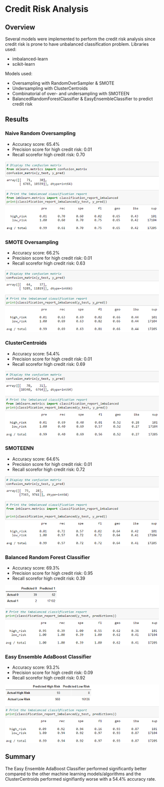 # Credit Risk Analysis

## Overview
Several models were implemented to perform the credit risk analysis since credit risk is prone to have unbalanced classification problem. 
Libraries used:
- imbalanced-learn
- scikit-learn

Models used:
- Oversampling with RandomOverSampler & SMOTE
- Undersampling with ClusterCentroids
- Combinatorial of over- and undersampling with SMOTEEN
- BalancedRandomForestClassifier & EasyEnsembleClassifier to predict credit risk

## Results
### Naive Random Oversampling
- Accuracy score: 65.4%
- Precision score for high credit risk: 0.01
- Recall scorefor high credit risk: 0.70

![naive_random_oversampling](https://github.com/junepwk/credit-risk-analysis/blob/main/Resources/naive_random_oversampling.png)

### SMOTE Oversampling
- Accuracy score: 66.2%
- Precision score for high credit risk: 0.01
- Recall scorefor high credit risk: 0.63

![smote](https://github.com/junepwk/credit-risk-analysis/blob/main/Resources/smote.png)

### ClusterCentroids
- Accuracy score: 54.4%
- Precision score for high credit risk: 0.01
- Recall scorefor high credit risk: 0.69

![clustercentroids](https://github.com/junepwk/credit-risk-analysis/blob/main/Resources/clustercentroids.png)

### SMOTEENN
- Accuracy score: 64.6%
- Precision score for high credit risk: 0.01
- Recall scorefor high credit risk: 0.72

![combination](https://github.com/junepwk/credit-risk-analysis/blob/main/Resources/combination.png)

### Balanced Random Forest Classifier
- Accuracy score: 69.3%
- Precision score for high credit risk: 0.95
- Recall scorefor high credit risk: 0.39

![randomforest](https://github.com/junepwk/credit-risk-analysis/blob/main/Resources/randomforest.png)

### Easy Ensemble AdaBoost Classifier
- Accuracy score: 93.2%
- Precision score for high credit risk: 0.09
- Recall scorefor high credit risk: 0.92

![easyensemble](https://github.com/junepwk/credit-risk-analysis/blob/main/Resources/easyensemble.png)

## Summary
The Easy Ensemble AdaBoost Classifier performed significantly better compared to the other machine learning models/algorithms and the ClusterCentroids performed signifiantly worse with a 54.4% accuracy rate. 
